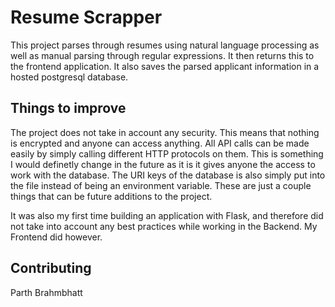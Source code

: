 # Resume Scrapper

This project parses through resumes using natural language processing as well as manual parsing through regular expressions. It then returns this to the frontend application. It also saves the parsed applicant information in a hosted postgresql database.

## Things to improve
The project does not take in account any security. This means that nothing is encrypted and anyone can access anything. All API calls can be made easily by simply calling different HTTP protocols on them. This is something I would definetly change in the future as it is it gives anyone the access to work with the database. The URI keys of the database is also simply put into the file instead of being an environment variable. These are just a couple things that can be future additions to the project.

It was also my first time building an application with Flask, and therefore did not take into account any best practices while working in the Backend. My Frontend did however.

## Contributing
Parth Brahmbhatt
